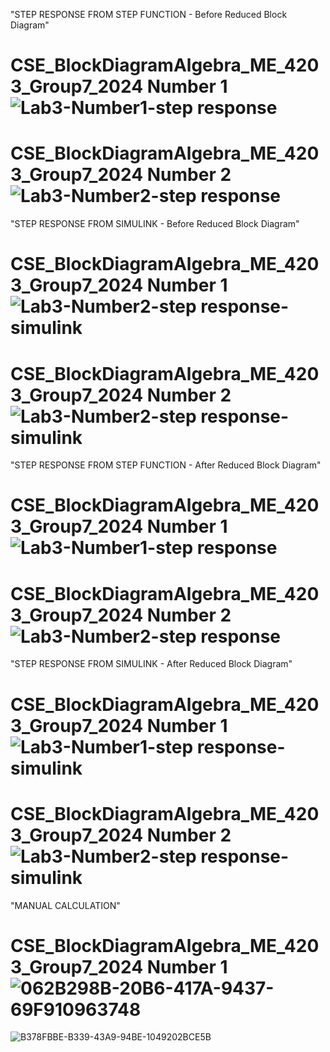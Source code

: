 "STEP RESPONSE FROM STEP FUNCTION - Before Reduced Block Diagram"
# CSE_BlockDiagramAlgebra_ME_4203_Group7_2024 Number 1![Lab3-Number1-step response](https://github.com/Dekudeks/CSE_BlockDiagramAlgebra_ME_4203_Group7_2024/assets/161009651/9b1a76f8-8a53-4478-9352-9a18fde77853)
# CSE_BlockDiagramAlgebra_ME_4203_Group7_2024 Number 2![Lab3-Number2-step response](https://github.com/Dekudeks/CSE_BlockDiagramAlgebra_ME_4203_Group7_2024/assets/160557228/db5cf9ed-f2c1-4742-b5ab-f701f34f3db0)

"STEP RESPONSE FROM SIMULINK - Before Reduced Block Diagram"
# CSE_BlockDiagramAlgebra_ME_4203_Group7_2024 Number 1![Lab3-Number2-step response-simulink](https://github.com/Dekudeks/CSE_BlockDiagramAlgebra_ME_4203_Group7_2024/assets/161009651/12c5457b-b30f-4b48-a44b-bb299b94c2a2)
# CSE_BlockDiagramAlgebra_ME_4203_Group7_2024 Number 2![Lab3-Number2-step response-simulink](https://github.com/Dekudeks/CSE_BlockDiagramAlgebra_ME_4203_Group7_2024/assets/160557228/396150c2-1f8b-4d66-97a3-2183362bfe9f)

"STEP RESPONSE FROM STEP FUNCTION - After Reduced Block Diagram"
# CSE_BlockDiagramAlgebra_ME_4203_Group7_2024 Number 1![Lab3-Number1-step response](https://github.com/Dekudeks/CSE_BlockDiagramAlgebra_ME_4203_Group7_2024/assets/161009651/9b1a76f8-8a53-4478-9352-9a18fde77853)
# CSE_BlockDiagramAlgebra_ME_4203_Group7_2024 Number 2![Lab3-Number2-step response](https://github.com/Dekudeks/CSE_BlockDiagramAlgebra_ME_4203_Group7_2024/assets/160557228/e34154c8-ffdf-4d34-a147-3cd77e886fbf)

"STEP RESPONSE FROM SIMULINK - After Reduced Block Diagram"
# CSE_BlockDiagramAlgebra_ME_4203_Group7_2024 Number 1![Lab3-Number1-step response-simulink](https://github.com/Dekudeks/CSE_BlockDiagramAlgebra_ME_4203_Group7_2024/assets/161009651/229425e5-1b09-43d8-abdd-440851663419)
# CSE_BlockDiagramAlgebra_ME_4203_Group7_2024 Number 2![Lab3-Number2-step response-simulink](https://github.com/Dekudeks/CSE_BlockDiagramAlgebra_ME_4203_Group7_2024/assets/160557228/8a21f68b-fcbb-4ed7-8b6c-49b16c14f5d3)

"MANUAL CALCULATION"
# CSE_BlockDiagramAlgebra_ME_4203_Group7_2024 Number 1 ![062B298B-20B6-417A-9437-69F910963748](https://github.com/Dekudeks/CSE_BlockDiagramAlgebra_ME_4203_Group7_2024/assets/159032350/5a7bb1e1-0166-4fa4-a497-bd222b2325cd)
![B378FBBE-B339-43A9-94BE-1049202BCE5B](https://github.com/Dekudeks/CSE_BlockDiagramAlgebra_ME_4203_Group7_2024/assets/159032350/7d38c5d1-c183-493d-8d37-905cbce88fff)






